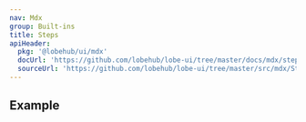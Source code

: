 ```yaml
---
nav: Mdx
group: Built-ins
title: Steps
apiHeader:
  pkg: '@lobehub/ui/mdx'
  docUrl: 'https://github.com/lobehub/lobe-ui/tree/master/docs/mdx/steps.md'
  sourceUrl: 'https://github.com/lobehub/lobe-ui/tree/master/src/mdx/Steps/index.tsx'
---
```


## Example

<code src="./demos/steps.tsx" ></code>
